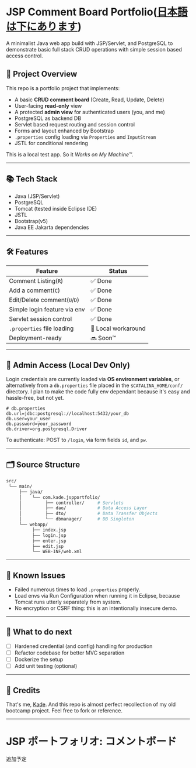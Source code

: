 # JSP Comment Board Portfolio([日本語は下にあります](#JSP-ポートフォリオ-コメントボード))

A minimalist Java web app build with JSP/Servlet, and PostgreSQL to demonstrate basic full stack CRUD operations with simple session based access control.

## 🔎 Project Overview

This repo is a portfolio project that implements:

- A basic **CRUD comment board** (Create, Read, Update, Delete)
- User-facing **read-only** view
- A protected **admin view** for authenticated users (you, and me)
- PostgreSQL as backend DB
- Servlet based request routing and session control
- Forms and layout enhanced by Bootstrap
- `.properties` config loading via `Properties` and `InputStream`
- JSTL for conditional rendering

This is a local test app. So it *Works on My Machine™*.

---

## 📚 Tech Stack

- Java (JSP/Servlet)
- PostgreSQL
- Tomcat (tested inside Eclipse IDE)
- JSTL
- Bootstrap(v5)
- Java EE Jakarta dependencies

---

## 🛠 Features

| Feature | Status |
|---|---|
| Comment Listing(`R`) | ✅ Done |
| Add a comment(`C`) | ✅ Done |
| Edit/Delete comment(`U`/`D`) | ✅ Done |
| Simple login feature via env | ✅ Done |
| Servlet session control | ✅ Done |
| `.properties` file loading | 💫 Local workaround |
| Deployment-ready | 🔜 Soon™ |

---

## 🛑 Admin Access (Local Dev Only)

Login credentials are currently loaded via **OS environment variables**, or alternatively from a `db.properties` file placed in the `$CATALINA_HOME/conf/` directory. I plan to make the code fully env dependant because it's easy and hassle-free, but not yet.

```properties
# db.properties
db.url=jdbc:postgresql://localhost:5432/your_db
db.user=your_user
db.password=your_password
db.driver=org.postgresql.Driver
```

To authenticate: POST to `/login`, via form fields `id`, and `pw`.

---

## 🗂 Source Structure

```bash
src/
 └── main/
     ├── java/
     │    └── com.kade.jspportfolio/
     │         ├── controller/     # Servlets
     │         ├── dao/            # Data Access Layer
     │         ├── dto/            # Data Transfer Objects
     │         └── dbmanager/      # DB Singleton
     └── webapp/
          ├── index.jsp
          ├── login.jsp
          ├── enter.jsp
          ├── edit.jsp
          └── WEB-INF/web.xml
```

---

## 🐛 Known Issues

- Failed numerous times to load `.properties` properly.
- Load envs via Run Configuration when running it in Eclipse, because Tomcat runs utterly separately from system.
- No encryption or CSRF thing: this is an intentionally insecure demo.

---

## 👀 What to do next

- [ ] Hardened credential (and config) handling for production
- [ ] Refactor codebase for better MVC separation
- [ ] Dockerize the setup
- [ ] Add unit testing (optional)

---

## 🔧 Credits

That's me, [Kade](https://github.com/Kade-JSL). And this repo is almost perfect recollection of my old bootcamp project. Feel free to fork or reference.

---

# JSP ポートフォリオ: コメントボード

追加予定
